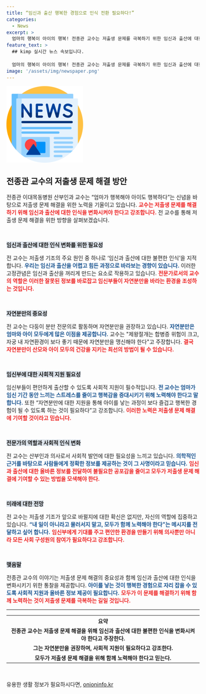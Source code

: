 ```yaml
---
title: “임신과 출산 행복한 경험으로 인식 전환 필요하다!”
categories:
  - News
excerpt: >
  엄마의 행복이 아이의 행복! 전종관 교수는 저출생 문제를 극복하기 위한 임신과 출산에 대한 인식 변화의 필요성을 강조합니다. 다둥이 전문 의사로서의 경험을 바탕으로, 임산부의 자유로운 경험과 건강한 출산을 위한 진솔한 조언을 전합니다.
feature_text: >
  ## kimp 실시간 뉴스 속보입니다.

  엄마의 행복이 아이의 행복! 전종관 교수는 저출생 문제를 극복하기 위한 임신과 출산에 대한 인식 변화의 필요성을 강조합니다. 다둥이 전문 의사로서의 경험을 바탕으로, 임산부의 자유로운 경험과 건강한 출산을 위한 진솔한 조언을 전합니다.
image: '/assets/img/newspaper.png'
---
```


<p><img src="/assets/img/newspaper.png" alt="kimplant 속보" /></p>

<h2 data-ke-size="size26">전종관 교수의 저출생 문제 해결 방안</h2>

<p data-ke-size="size16">전종관 이대목동병원 산부인과 교수는 “엄마가 행복해야 아이도 행복하다”는 신념을 바탕으로 저출생 문제 해결을 위한 노력을 기울이고 있습니다. <b><span style="color: #ee2323;">교수는 저출생 문제를 해결하기 위해 임신과 출산에 대한 인식을 변화시켜야 한다고 강조합니다.</span></b> 전 교수를 통해 저출생 문제 해결을 위한 방향을 살펴보겠습니다.</p>

<p data-ke-size="size16">&nbsp;</p>

<p><b><span style="background-color: #21538527;">임신과 출산에 대한 인식 변화를 위한 필요성</span></b></p>

<p data-ke-size="size16">전 교수는 저출생 기조의 주요 원인 중 하나로 ‘임신과 출산에 대한 불편한 인식’을 지적합니다. <b><span style="color: #1a5490;">우리는 임신과 출산을 어렵고 힘든 과정으로 바라보는 경향이 있습니다.</span></b> 이러한 고정관념은 임신과 출산을 꺼리게 만드는 요소로 작용하고 있습니다. <b><span style="color: #ee2323;">전문가로서의 교수의 역할은 이러한 잘못된 정보를 바로잡고 임신부들이 자연분만을 바라는 환경을 조성하는 것입니다.</span></b></p>

<p data-ke-size="size16">&nbsp;</p>

<p><b><span style="background-color: #21538527;">자연분만의 중요성</span></b></p>

<p data-ke-size="size16">전 교수는 다둥이 분만 전문의로 활동하며 자연분만을 권장하고 있습니다. <b><span style="color: #1a5490;">자연분만은 엄마와 아이 모두에게 많은 이점을 제공합니다.</span></b> 교수는 "제왕절개는 합병증 위험이 크고, 자궁 내 자연환경이 보다 좋기 때문에 자연분만을 맹신해야 한다"고 주장합니다. <b><span style="color: #ee2323;">결국 자연분만이 산모와 아이 모두의 건강을 지키는 최선의 방법이 될 수 있습니다.</span></b></p>

<p data-ke-size="size16">&nbsp;</p>

<p><b><span style="background-color: #21538527;">임신부에 대한 사회적 지원 필요성</span></b></p>

<p data-ke-size="size16">임신부들이 편안하게 출산할 수 있도록 사회적 지원이 필수적입니다. <b><span style="color: #1a5490;">전 교수는 엄마가 임신 기간 동안 느끼는 스트레스를 줄이고 행복감을 증대시키기 위해 노력해야 한다고 말합니다.</span></b> 또한 “자연분만에 대한 지원을 통해 아이를 낳는 과정이 보다 즐겁고 행복한 경험이 될 수 있도록 하는 것이 필요하다”고 강조합니다. <b><span style="color: #ee2323;">이러한 노력은 저출생 문제 해결에 기여할 것이라고 믿습니다.</span></b></p>

<p data-ke-size="size16">&nbsp;</p>

<p><b><span style="background-color: #21538527;">전문가의 역할과 사회적 인식 변화</span></b></p>

<p data-ke-size="size16">전 교수는 산부인과 의사로서 사회적 발언에 대한 필요성을 느끼고 있습니다. <b><span style="color: #1a5490;">의학적인 근거를 바탕으로 사람들에게 정확한 정보를 제공하는 것이 그 사명이라고 믿습니다.</span></b> <b><span style="color: #ee2323;">임신과 출산에 대한 올바른 정보를 전달하여 불필요한 공포감을 줄이고 모두가 저출생 문제 해결에 기여할 수 있는 방법을 모색해야 한다.</span></b></p>

<p data-ke-size="size16">&nbsp;</p>

<p><b><span style="background-color: #21538527;">미래에 대한 전망</span></b></p>

<p data-ke-size="size16">전 교수는 저출생 기조가 앞으로 바뀔지에 대한 확신은 없지만, 자신의 역할에 집중하고 있습니다. <b><span style="color: #1a5490;">“내 일이 아니라고 물러서지 말고, 모두가 함께 노력해야 한다”는 메시지를 전달하고 싶어 합니다.</span></b> <b><span style="color: #ee2323;">임신부에게 기대를 주고 편안한 환경을 만들기 위해 의사뿐만 아니라 모든 사회 구성원의 참여가 필요하다고 강조합니다.</span></b></p>

<p data-ke-size="size16">&nbsp;</p>

<p><b><span style="background-color: #21538527;">맺음말</span></b></p>

<p data-ke-size="size16">전종관 교수의 이야기는 저출생 문제 해결의 중요성과 함께 임신과 출산에 대한 인식을 변화시키기 위한 통찰을 제공합니다. <b><span style="color: #1a5490;">아이를 낳는 것이 행복한 경험으로 자리 잡을 수 있도록 사회적 지원과 올바른 정보 제공이 필요합니다.</span></b> <b><span style="color: #ee2323;">모두가 이 문제를 해결하기 위해 함께 노력하는 것이 저출생 문제를 극복하는 길일 것입니다.</span></b></p>

<hr>

<table style="width: 100%; border-collapse: collapse;">
  <tr>
    <th style="text-align: center;">요약</th>
  </tr>
  <tr>
    <td style="text-align: center; height: 17px;"><b>전종관 교수는 저출생 문제 해결을 위해 임신과 출산에 대한 불편한 인식을 변화시켜야 한다고 주장한다.</b></td>
  </tr>
  <tr>
    <td style="text-align: center; height: 17px;"><b>그는 자연분만을 권장하며, 사회적 지원이 필요하다고 강조한다.</b></td>
  </tr>
  <tr>
    <td style="text-align: center; height: 17px;"><b>모두가 저출생 문제 해결을 위해 함께 노력해야 한다고 믿는다.</b></td>
  </tr>
</table>

<p data-ke-size="size16">&nbsp;</p>
유용한 생활 정보가 필요하시다면, <a href="https://onioninfo.kr" rel="dofollow">onioninfo.kr</a>


